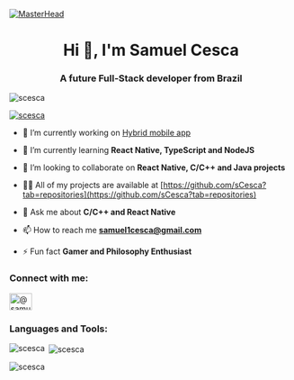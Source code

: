 [![MasterHead](https://external-content.duckduckgo.com/iu/?u=https%3A%2F%2Fardas-it.com%2Fuploads%2Fimages%2Fblogs%2Fgiph.gif&f=1&nofb=1&ipt=ca8fe527f06f3cd8af1d9743b58d3537529dcb723a7a9b879e573b5f9ffaca39&ipo=images)](https://rishavchanda.io)
<h1 align="center">Hi 👋, I'm Samuel Cesca</h1>
<h3 align="center">A future Full-Stack developer from Brazil</h3>

<p align="left"> <img src="https://komarev.com/ghpvc/?username=scesca&label=Profile%20views&color=0e75b6&style=flat" alt="scesca" /> </p>

<p align="left"> <a href="https://github.com/ryo-ma/github-profile-trophy"><img src="https://github-profile-trophy.vercel.app/?username=scesca" alt="scesca" /></a> </p>

- 🔭 I’m currently working on [Hybrid mobile app](https://www.embrapa.br/)

- 🌱 I’m currently learning **React Native, TypeScript and NodeJS**

- 👯 I’m looking to collaborate on **React Native, C/C++ and Java projects**

- 👨‍💻 All of my projects are available at [https://github.com/sCesca?tab=repositories](https://github.com/sCesca?tab=repositories)

- 💬 Ask me about **C/C++ and React Native**

- 📫 How to reach me **samuel1cesca@gmail.com**

- ⚡ Fun fact **Gamer and Philosophy Enthusiast**

<h3 align="left">Connect with me:</h3>
<p align="left">
<a href="https://instagram.com/@samucesca" target="blank"><img align="center" src="https://raw.githubusercontent.com/rahuldkjain/github-profile-readme-generator/master/src/images/icons/Social/instagram.svg" alt="@samucesca" height="30" width="40" /></a>
</p>

<h3 align="left">Languages and Tools:</h3>

<p><img align="left" src="https://github-readme-stats.vercel.app/api/top-langs?username=scesca&show_icons=true&locale=en&layout=compact" alt="scesca" /></p>

<p>&nbsp;<img align="center" src="https://github-readme-stats.vercel.app/api?username=scesca&show_icons=true&locale=en" alt="scesca" /></p>

<p><img align="center" src="https://github-readme-streak-stats.herokuapp.com/?user=scesca&" alt="scesca" /></p>
